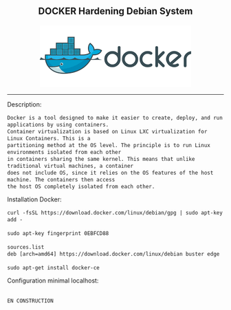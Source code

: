 
<b><p align="center">DOCKER Hardening Debian System</p></b>
----------------------------------------

<p align="center">
  <img src="../files/docker.png"/>
</p>


----------------------------------------

Description:

```
Docker is a tool designed to make it easier to create, deploy, and run applications by using containers.
Container virtualization is based on Linux LXC virtualization for Linux Containers. This is a 
partitioning method at the OS level. The principle is to run Linux environments isolated from each other
in containers sharing the same kernel. This means that unlike traditional virtual machines, a container 
does not include OS, since it relies on the OS features of the host machine. The containers then access 
the host OS completely isolated from each other.

```
Installation Docker:

```
curl -fsSL https://download.docker.com/linux/debian/gpg | sudo apt-key add -

sudo apt-key fingerprint 0EBFCD88

sources.list
deb [arch=amd64] https://download.docker.com/linux/debian buster edge

sudo apt-get install docker-ce

```
Configuration minimal localhost:

```

EN CONSTRUCTION

```

